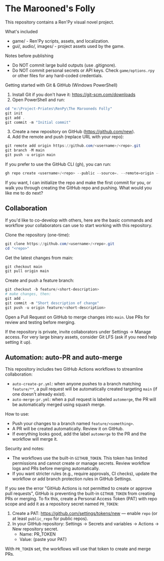 # The Marooned's Folly

This repository contains a Ren'Py visual novel project.

What's included
- game/ - Ren'Py scripts, assets, and localization.
- gui/, audio/, images/ - project assets used by the game.

Notes before publishing
- Do NOT commit large build outputs (use .gitignore).
- Do NOT commit personal secrets or API keys. Check `game/options.rpy` or other files for any hard-coded credentials.

Getting started with Git & GitHub (Windows PowerShell)
1. Install Git if you don't have it: https://git-scm.com/downloads
2. Open PowerShell and run:

```powershell
cd "e:\Project-Priates\RenPy\The Marooneds Folly"
git init
git add .
git commit -m "Initial commit"
```

3. Create a new repository on GitHub (https://github.com/new).
4. Add the remote and push (replace URL with your repo):

```powershell
git remote add origin https://github.com/<username>/<repo>.git
git branch -M main
git push -u origin main
```

If you prefer to use the GitHub CLI (gh), you can run:

```powershell
gh repo create <username>/<repo> --public --source=. --remote=origin --push
```

If you want, I can initialize the repo and make the first commit for you, or walk you through creating the GitHub repo and pushing. What would you like me to do next?

## Collaboration

If you'd like to co-develop with others, here are the basic commands and workflow your collaborators can use to start working with this repository.

Clone the repository (one-time):

```powershell
git clone https://github.com/<username>/<repo>.git
cd "<repo>"
```

Get the latest changes from main:

```powershell
git checkout main
git pull origin main
```

Create and push a feature branch:

```powershell
git checkout -b feature/<short-description>
# make changes, then:
git add .
git commit -m "Short description of change"
git push -u origin feature/<short-description>
```

Open a Pull Request on GitHub to merge changes into `main`. Use PRs for review and testing before merging.

If the repository is private, invite collaborators under Settings → Manage access. For very large binary assets, consider Git LFS (ask if you need help setting it up).

## Automation: auto-PR and auto-merge

This repository includes two GitHub Actions workflows to streamline collaboration:

- `auto-create-pr.yml`: when anyone pushes to a branch matching `feature/**`, a pull request will be automatically created targeting `main` (if one doesn't already exist).
- `auto-merge-pr.yml`: when a pull request is labeled `automerge`, the PR will be automatically merged using squash merge.

How to use:
- Push your changes to a branch named `feature/<something>`.
- A PR will be created automatically. Review it on GitHub.
- If everything looks good, add the label `automerge` to the PR and the workflow will merge it.

Security and notes:
- The workflows use the built-in `GITHUB_TOKEN`. This token has limited permissions and cannot create or manage secrets. Review workflow logs and PRs before merging automatically.
- If you want stricter rules (e.g., require approvals, CI checks), update the workflow or add branch protection rules in GitHub Settings.

If you see the error "GitHub Actions is not permitted to create or approve pull requests", GitHub is preventing the built-in `GITHUB_TOKEN` from creating PRs or merging. To fix this, create a Personal Access Token (PAT) with repo scope and add it as a repository secret named `PR_TOKEN`:

1. Create a PAT: https://github.com/settings/tokens/new — enable `repo` (or at least `public_repo` for public repos).
2. In your GitHub repository: Settings → Secrets and variables → Actions → New repository secret.
	- Name: PR_TOKEN
	- Value: (paste your PAT)

With `PR_TOKEN` set, the workflows will use that token to create and merge PRs.


